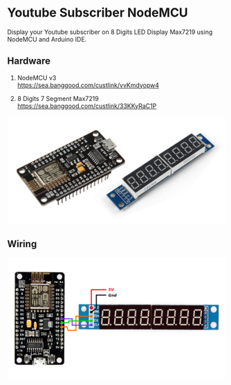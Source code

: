 # Youtube Subscriber NodeMCU

Display your Youtube subscriber on 8 Digits LED Display Max7219 using NodeMCU and Arduino IDE.

## Hardware

1. NodeMCU v3        
https://sea.banggood.com/custlink/vvKmdyopw4

2. 8 Digits 7 Segment Max7219    
https://sea.banggood.com/custlink/33KKyRaC1P  


![Menampilkan subscriber Youtube pada LED Display dengan NodeMCU Arduino](https://raw.githubusercontent.com/komputronika/YoutubeSubscriberNodeMCU/master/.github/Menampilkan%20subscriber%20youtube%20pada%20LED%20display%20dengan%20NodeMCU%20Arduino.png)

## Wiring

![Wiring](https://raw.githubusercontent.com/komputronika/YoutubeSubscriberNodeMCU/master/.github/g964.png)
